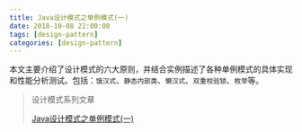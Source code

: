 ```yaml
---
title: Java设计模式之单例模式(一)
date: 2018-10-08 22:00:00
tags: [design-pattern]
categories: [design-pattern]
---
```


本文主要介绍了设计模式的六大原则，并结合实例描述了各种单例模式的具体实现和性能分析测试。包括：`饿汉式`、`静态内部类`、`懒汉式`、`双重校验锁`、`枚举`等。

<!--more-->

> 设计模式系列文章
>
> [Java设计模式之单例模式(一)]()

